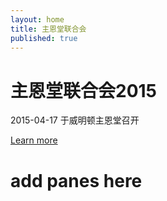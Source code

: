 ```yaml
---
layout: home
title: 主恩堂联合会
published: true
---
```



<div class="jumbotron">
  <h1>主恩堂联合会2015 </h1>
    <p>2015-04-17 于威明顿主恩堂召开</p>
    <p>
      <a class="btn btn-primary btn-lg" href="#" role="button">Learn more</a>
    </p>
</div>

add panes here
=================

